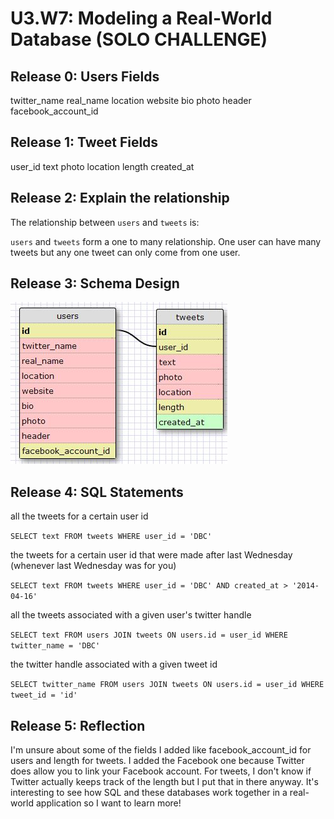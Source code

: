 # U3.W7: Modeling a Real-World Database (SOLO CHALLENGE)

## Release 0: Users Fields
<!-- Identify the fields Twitter collects data for -->
twitter_name
real_name
location
website
bio
photo
header
facebook_account_id

## Release 1: Tweet Fields
<!-- Identify the fields Twitter uses to represent/display a tweet. What are you required or allowed to enter? -->
user_id
text
photo
location
length
created_at

## Release 2: Explain the relationship
The relationship between `users` and `tweets` is: 
<!-- because... -->
`users` and `tweets` form a one to many relationship. One user can have many tweets but any one tweet can only come from one user.

## Release 3: Schema Design
![tweets](../imgs/twitter_one_to_many.JPG)

## Release 4: SQL Statements
<!-- Include your SQL Statements. How can you make markdown files show blocks of code? -->

all the tweets for a certain user id

``SELECT text FROM tweets WHERE user_id = 'DBC'``

the tweets for a certain user id that were made after last Wednesday (whenever last Wednesday was for you)

``SELECT text FROM tweets WHERE user_id = 'DBC' AND created_at > '2014-04-16'``

all the tweets associated with a given user's twitter handle

``SELECT text FROM users JOIN tweets ON users.id = user_id WHERE twitter_name = 'DBC'``

the twitter handle associated with a given tweet id

``SELECT twitter_name FROM users JOIN tweets ON users.id = user_id WHERE tweet_id = 'id'``

## Release 5: Reflection
<!-- Be sure to add your reflection here!!! -->
I'm unsure about some of the fields I added like facebook_account_id for users and length for tweets. I added the Facebook one because Twitter does allow you to link your Facebook account. For tweets, I don't know if Twitter actually keeps track of the length but I put that in there anyway. It's interesting to see how SQL and these databases work together in a real-world application so I want to learn more!
